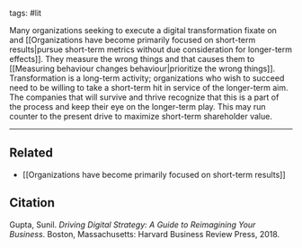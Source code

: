 tags: #lit

Many organizations seeking to execute a digital transformation fixate on and [[Organizations have become primarily focused on short-term results|pursue short-term metrics without due consideration for longer-term effects]]. They measure the wrong things and that causes them to [[Measuring behaviour changes behaviour|prioritize the wrong things]]. Transformation is a long-term activity; organizations who wish to succeed need to be willing to take a short-term hit in service of the longer-term aim. The companies that will survive and thrive recognize that this is a part of the process and keep their eye on the longer-term play. This may run counter to the present drive to maximize short-term shareholder value. 

---
## Related
- [[Organizations have become primarily focused on short-term results]]

## Citation
Gupta, Sunil. *Driving Digital Strategy: A Guide to Reimagining Your Business*. Boston, Massachusetts: Harvard Business Review Press, 2018.